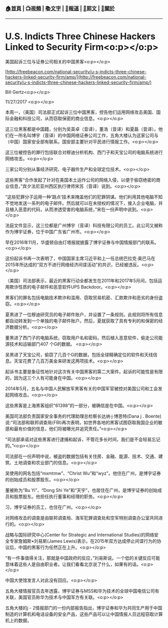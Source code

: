 ###  [:house:首頁](https://github.com/ourhimalayas/home) | [:tv:視頻](https://github.com/ourhimalayas/videos) | [:books:文字](https://github.com/ourhimalayas/txt) | [:newspaper:報道](https://github.com/ourhimalayas/news) | [:eagle:郭文](https://github.com/ourhimalayas/guomedia) | [:pray:關於](https://github.com/ourhimalayas/home/tree/master/about)
---
# U.S. Indicts Three Chinese Hackers Linked to Security Firm<o:p></o:p>



美国起诉三位与证券公司相关的中国黑客<o:p></o:p>

[http://freebeacon.com/national-security/u-s-indicts-three-chinese-hackers-linked-security-firm/amp/](http://freebeacon.com/national-security/u-s-indicts-three-chinese-hackers-linked-security-firm/amp/)



Bill Gertz<o:p></o:p>

11/27/2017 <o:p></o:p>



本周一，（美国）司法部正式起诉三位中国黑客，控告他们运用网络攻击美国、国际金融和科技公司，从而窃取保密的商业信息。<o:p></o:p>



这三位黑客都是中国籍，分别为吴英卓（音译），董浩（音译）和夏磊（音译）。他们在一所名叫博宇（音译）的中国网络证券公司工作，五角大楼认为这家公司与（中国）国家安全部有联系。国安部主要针对平民进行情报工作。<o:p></o:p>



这三位被控告的罪行包括联合对穆迪分析机构、西门子和天宝公司的电脑系统进行网络攻击。<o:p></o:p>



三家公司分别从事经济研究、电子器件生产和全球定位技术。<o:p></o:p>



这些黑客“合作发起了针对在美国本土运作公司的网络入侵，以便于偷窃绝密的商业信息，”宾夕法尼亚州西区执行律师宋苏（音译）说到。<o:p></o:p>



“这些犯罪分子运用一种‘跳点’技术来掩盖他们的犯罪阴谋。他们利用其他电脑不知不觉地发送一系列的电子邮件。然后就可以在未授权的情况下，接入企业电脑，并且植入恶意的代码，从而渗透受害的电脑系统，”宋在一份声明中说到。<o:p></o:p>



法庭文件显示，这三位都是广州博宇（音译）科技有限公司的员工。此公司又被称作为博宇证券，位于中国广东省广州市。<o:p></o:p>



早在2016年11月，华盛顿自由灯塔报就披露了博宇证券与中国情报部门的联系。<o:p></o:p>



这份起诉书再一次表明了，中国国家主席习近平和上一任总统巴拉克·奥巴马在2015年所达成的“双方不进行网络经济间谍活动”的共识，已经被违反。<o:p></o:p>



（美国）司法部表示，最近的黑客行动全都发生在2011年和2017年5月间，包括运用欺诈性质的电子邮件和恶意软件UPS Backdoor。<o:p></o:p>



黑客们的罪名包括电脑技术欺诈和滥用、窃取贸易机密、汇款欺诈和恶劣的身份盗窃。<o:p></o:p>



夏黑进了一位穆迪研究员的电子邮件账户，并设置了一条规则。此规则将所有信息都自动转发到一个单独的电子邮件账户。然后，夏就获取了具有专利的和保密的经济数据分析。<o:p></o:p>



董黑进了西门子的电脑系统，窃取用户名和密码，然后植入恶意软件，偷走公司能源技术和运输部门407 个G的数据。 <o:p></o:p>



吴黑进了天宝公司，偷窃了几百个G的数据，包括全球精确定位的软件和天线信息。天宝花费了几百万美金来研发这两项技术。<o:p></o:p>



起诉书主要是象征性地针对这次有关中国黑客的第二大案件。起诉的可能性是有限的，因为这三个人有可能身在中国。<o:p></o:p>



2014年5月，五名与中国人民解放军黑客有关的中国军官被控对美国公司和工会发起网络攻击。<o:p></o:p>



这些黑客是上海黑客组织“61398”的一部分，被确信是在中国。<o:p></o:p>



美国司法部负责国家安全事务的代理助理总检察长达纳·j·博恩特(Dana j . Boente)说:“司法部和联邦调查局(FBI)再次表明，如世界各地的黑客试图窃取我国企业的敏感和最有价值的信息，他们将被曝光并追究责任。”<o:p></o:p>



“司法部承诺对这些黑客进行逮捕和起诉，不管花多长时间，我们是不会轻易忘记的。”<o:p></o:p>



司法部在一份声明中说，被盗的数据包括有关住房、金融、能源、技术、交通、建筑、土地调查和农业部门的信息。<o:p></o:p>



吴使用的网名包括“mxmtmw”、“Christ Wu”和“wyz”。他住在广州，是博宇证券的创始成员和股票股东。<o:p></o:p>



董被称为“Bu Yi”、“Dong Shi Ye”和“天宇”，也居住在广州，是博宇证券的创始成员和股票股东。他担任执行董事和经理的职务。<o:p></o:p>



习，博宇证券的员工，也住在广州。<o:p></o:p>



对网络攻击的调查是由联邦调查局、海军犯罪调查处和空军特别调查办公室共同进行的。<o:p></o:p>



战略与国际研究中心(Center for Strategic and International Studies)的网络安全专家詹姆斯•刘易斯(James Lewis)表示，在2015年双方达成停止间谍行为的协议后，中国的黑客行为任然正在上升。<o:p></o:p>



“有一件事值得关注，那就是中国政府的反应，”刘易斯说。一个低的关键反应可能意味着这些人是自由职业者。让我们看看北京说了什么，如果有的话。<o:p></o:p>



中国大使馆发言人对此没有回应。<o:p></o:p>



五角大楼情报官员去年透露，博宇证券与MSS和华为技术的全球中国电信公司有关联，美国官员称华为技术与中国军方有关联。<o:p></o:p>





五角大楼的j - 2情报部门的一份内部报告指出，博宇证券和华为共同生产用于中国制造的计算机和电话设备的安全产品，这些产品可以让中国情报人员远程窃取计算机上的数据。
<u></u><sub></sub><sup></sup><strike></strike>